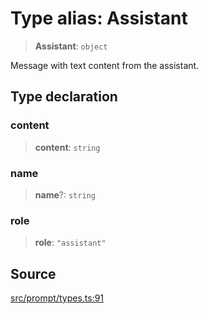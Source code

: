# Type alias: Assistant

> **Assistant**: `object`

Message with text content from the assistant.

## Type declaration

### content

> **content**: `string`

### name

> **name**?: `string`

### role

> **role**: `"assistant"`

## Source

[src/prompt/types.ts:91](https://github.com/dexaai/llm-tools/blob/5018eae/src/prompt/types.ts#L91)
